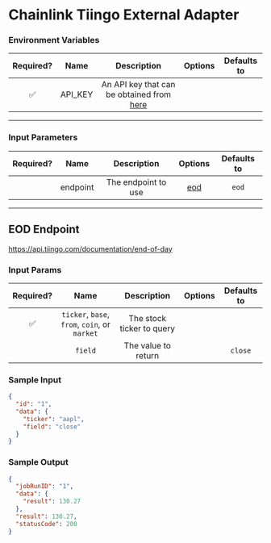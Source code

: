 # Chainlink Tiingo External Adapter

### Environment Variables

| Required? |  Name   |                                            Description                                             | Options | Defaults to |
| :-------: | :-----: | :------------------------------------------------------------------------------------------------: | :-----: | :---------: |
|    ✅     | API_KEY | An API key that can be obtained from [here](https://api.tiingo.com/documentation/general/overview) |         |             |

---

### Input Parameters

| Required? |   Name   |     Description     |       Options        | Defaults to |
| :-------: | :------: | :-----------------: | :------------------: | :---------: |
|           | endpoint | The endpoint to use | [eod](#EOD-Endpoint) |    `eod`    |

---

## EOD Endpoint

https://api.tiingo.com/documentation/end-of-day

### Input Params

| Required? |                     Name                      |        Description        | Options | Defaults to |
| :-------: | :-------------------------------------------: | :-----------------------: | :-----: | :---------: |
|    ✅     | `ticker`, `base`, `from`, `coin`, or `market` | The stock ticker to query |         |             |
|           |                    `field`                    |    The value to return    |         |   `close`   |

### Sample Input

```json
{
  "id": "1",
  "data": {
    "ticker": "aapl",
    "field": "close"
  }
}
```

### Sample Output

```json
{
  "jobRunID": "1",
  "data": {
    "result": 130.27
  },
  "result": 130.27,
  "statusCode": 200
}
```
